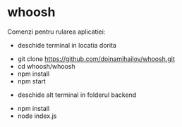 # whoosh
Comenzi pentru rularea aplicatiei:

- deschide terminal in locatia dorita 
* git clone https://github.com/doinamihailov/whoosh.git
* cd whoosh/whoosh
* npm install
* npm start

- deschide alt terminal in folderul backend
* npm install
* node index.js
